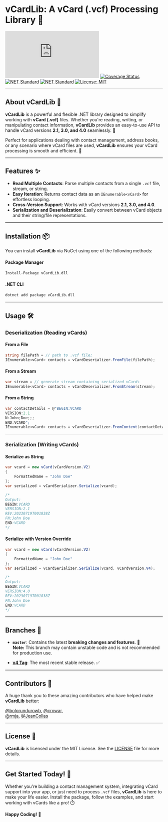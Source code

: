 # vCardLib: A vCard (.vcf) Processing Library 📇

![NuGet Version](https://img.shields.io/nuget/v/vCardLib.dll)  [![Coverage Status](https://coveralls.io/repos/github/bolorundurowb/vCardLib/badge.svg?branch=master)](https://coveralls.io/github/bolorundurowb/vCardLib?branch=master) 
[![NET Standard](https://img.shields.io/badge/netstandard-1.3-ff66b6.svg)]()  [![NET Standard](https://img.shields.io/badge/netstandard-2.0-3f76b1.svg)]()  [![License: MIT](https://img.shields.io/badge/License-MIT-yellow.svg)](LICENSE)

---

## About vCardLib 📜

**vCardLib** is a powerful and flexible .NET library designed to simplify working with **vCard (.vcf)** files. Whether you're reading, writing, or manipulating contact information, **vCardLib** provides an easy-to-use API to handle vCard versions **2.1, 3.0, and 4.0** seamlessly. 🌟

Perfect for applications dealing with contact management, address books, or any scenario where vCard files are used, **vCardLib** ensures your vCard processing is smooth and efficient. 🚀

---

## Features ✨

- **Read Multiple Contacts**: Parse multiple contacts from a single `.vcf` file, stream, or string.
- **Easy Iteration**: Returns contact data as an `IEnumerable<vCard>` for effortless looping.
- **Cross-Version Support**: Works with vCard versions **2.1, 3.0, and 4.0**.
- **Serialization and Deserialization**: Easily convert between vCard objects and their string/file representations.

---

## Installation 📦

You can install **vCardLib** via NuGet using one of the following methods:

#### **Package Manager**
```cmd
Install-Package vCardLib.dll
```

#### **.NET CLI**
```bash
dotnet add package vCardLib.dll
```

---

## Usage 🛠️

### Deserialization (Reading vCards)

#### **From a File**
```csharp
string filePath = // path to .vcf file;
IEnumerable<vCard> contacts = vCardDeserializer.FromFile(filePath);
```

#### **From a Stream**
```csharp
var stream = // generate stream containing serialized vCards
IEnumerable<vCard> contacts = vCardDeserializer.FromStream(stream);
```

#### **From a String**
```csharp
var contactDetails = @"BEGIN:VCARD
VERSION:2.1
N:John;Doe;;;
END:VCARD";
IEnumerable<vCard> contacts = vCardDeserializer.FromContent(contactDetails);
```

---

### Serialization (Writing vCards)

#### **Serialize as String**
```csharp
var vcard = new vCard(vCardVersion.V2)
{
    FormattedName = "John Doe"
};
var serialized = vCardSerializer.Serialize(vcard);

/*
Output:
BEGIN:VCARD
VERSION:2.1
REV:20230719T001838Z
FN:John Doe
END:VCARD
*/
```

#### **Serialize with Version Override**
```csharp
var vcard = new vCard(vCardVersion.V2)
{
    FormattedName = "John Doe"
};
var serialized = vCardSerializer.Serialize(vcard, vCardVersion.V4);

/*
Output:
BEGIN:VCARD
VERSION:4.0
REV:20230719T001838Z
FN:John Doe
END:VCARD
*/
```

---

## Branches 🌿

- **`master`**: Contains the latest **breaking changes and features**. 🚧  
  **Note:** This branch may contain unstable code and is not recommended for production use.

- **[v4 Tag](https://github.com/bolorundurowb/vCardLib/tree/v4)**: The most recent stable release. ✅

---

## Contributors 🙌

A huge thank you to these amazing contributors who have helped make **vCardLib** better:

[@bolorundurowb](https://github.com/bolorundurowb), [@crowar](https://github.com/crowar),  
[@rmja](https://github.com/rmja), [@JeanCollas](https://github.com/JeanCollas)

---

## License 📜

**vCardLib** is licensed under the MIT License. See the [LICENSE](LICENSE) file for more details.

---

## Get Started Today! 🎉

Whether you're building a contact management system, integrating vCard support into your app, or just need to process `.vcf` files, **vCardLib** is here to make your life easier. Install the package, follow the examples, and start working with vCards like a pro! ⏱️

**Happy Coding!** 🚀